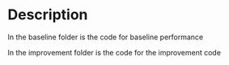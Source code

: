 # Description
In the baseline folder is the code for baseline performance

In the improvement folder is the code for the improvement code